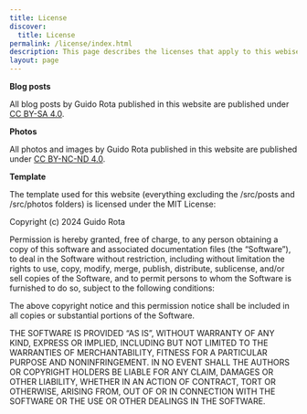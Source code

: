 ```yaml
---
title: License
discover:
  title: License
permalink: /license/index.html
description: This page describes the licenses that apply to this webise, and its content.
layout: page
---
```


**Blog posts**

All blog posts by Guido Rota published in this website are published under [CC BY-SA 4.0](https://creativecommons.org/licenses/by-sa/4.0/).

**Photos**

All photos and images by Guido Rota published in this website are published under [CC BY-NC-ND 4.0](https://creativecommons.org/licenses/by-nc-nd/4.0/).

**Template**

The template used for this website (everything excluding the /src/posts and /src/photos folders) is licensed under the MIT License:

Copyright (c) 2024 Guido Rota

Permission is hereby granted, free of charge, to any person obtaining a copy of this software and associated documentation files (the “Software”), to deal in the Software without restriction, including without limitation the rights to use, copy, modify, merge, publish, distribute, sublicense, and/or sell copies of the Software, and to permit persons to whom the Software is furnished to do so, subject to the following conditions:

The above copyright notice and this permission notice shall be included in all copies or substantial portions of the Software.

THE SOFTWARE IS PROVIDED “AS IS”, WITHOUT WARRANTY OF ANY KIND, EXPRESS OR IMPLIED, INCLUDING BUT NOT LIMITED TO THE WARRANTIES OF MERCHANTABILITY, FITNESS FOR A PARTICULAR PURPOSE AND NONINFRINGEMENT. IN NO EVENT SHALL THE AUTHORS OR COPYRIGHT HOLDERS BE LIABLE FOR ANY CLAIM, DAMAGES OR OTHER LIABILITY, WHETHER IN AN ACTION OF CONTRACT, TORT OR OTHERWISE, ARISING FROM, OUT OF OR IN CONNECTION WITH THE SOFTWARE OR THE USE OR OTHER DEALINGS IN THE SOFTWARE.